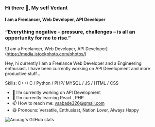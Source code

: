 ### Hi there 👋, My self Vedant
#### I am a Freelancer, Web Developer, API Developer

###  “Everything negative – pressure, challenges – is all an opportunity for me to rise.” 
![I am a Freelancer, Web Developer, API Developer] (https://media.istockphoto.com/photos/)

<!-- (https://arturssmirnovs.github.io/github-profile-readme-generator/images/banner.png) -->

Hey, hi currently I am a Freelance Web Developer and a Engineering enthusiast. I have been currently working on API Development and more productive stuff...

Skills: C++/ C  / Python  / PHP/ MYSQL / JS / HTML / CSS

- 🔭 I’m currently working on API Development 
- 🌱 I’m currently learning React , PHP  
- 📫 How to reach me: vsabade326@gmail.com 
- 😄 Pronouns: Versatile, Enthusiast, Nation Lover, Always Happy 











![Anurag's GitHub stats](https://github-readme-stats.vercel.app/api?username=vedant151&show_icons=true&theme=radical)






